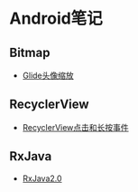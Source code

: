 # Android笔记

## Bitmap
- [Glide头像缩放](./Bitmap/CenterInsideTransformation.md)

## RecyclerView
- [RecyclerView点击和长按事件](./RecyclerView/RecyclerOnItemTouchListener.md)

## RxJava
- [RxJava2.0](./RxJava/RxJava2.0.md)